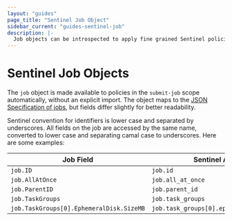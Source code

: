 ```yaml
---
layout: "guides"
page_title: "Sentinel Job Object"
sidebar_current: "guides-sentinel-job"
description: |-
  Job objects can be introspected to apply fine grained Sentinel policies.
---
```


# Sentinel Job Objects

The `job` object is made available to policies in the `submit-job` scope automatically, without an explicit import.
The object maps to the [JSON Specification of jobs](/api/json-jobs.html), but fields differ slightly for better readability.

Sentinel convention for identifiers is lower case and separated by underscores. All fields on the job are accessed by the same name, converted to lower case and separating camal case to underscores. Here are some examples:

| Job Field                               | Sentinel Accessor      |
| --------------------------------------- | ---------------------- |
| `job.ID       `                         | `job.id`               |
| `job.AllAtOnce`                         | `job.all_at_once`      |
| `job.ParentID`                          | `job.parent_id`        |
| `job.TaskGroups`                        | `job.task_groups`      |
| `job.TaskGroups[0].EphemeralDisk.SizeMB`| `job.task_groups[0].ephemeral_disk.size_mb` |

